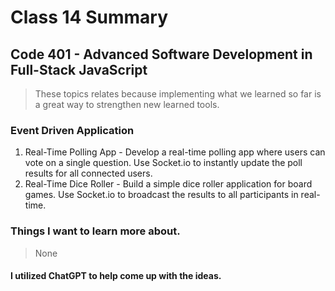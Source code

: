 # Class 14 Summary
## Code 401 - Advanced Software Development in Full-Stack JavaScript

> These topics relates because implementing what we learned so far is a great way to strengthen new learned tools.

### Event Driven Application
1. Real-Time Polling App - Develop a real-time polling app where users can vote on a single question. Use Socket.io to instantly update the poll results for all connected users.
2. Real-Time Dice Roller - Build a simple dice roller application for board games. Use Socket.io to broadcast the results to all participants in real-time.

### Things I want to learn more about.
> None

#### I utilized ChatGPT to help come up with the ideas.
